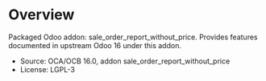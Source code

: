 # Overview

Packaged Odoo addon: sale_order_report_without_price. Provides features documented in upstream Odoo 16 under this addon.

- Source: OCA/OCB 16.0, addon sale_order_report_without_price
- License: LGPL-3
